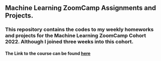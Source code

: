 ## Machine Learning ZoomCamp Assignments and Projects.
### This repository contains the codes to my weekly homeworks and projects for the Machine Learning ZoomCamp Cohort 2022. Although I joined three weeks into this cohort.
#### The Link to the course can be found [here](https://github.com/alexeygrigorev/mlbookcamp-code)
